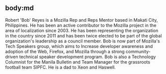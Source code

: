 body:md
-----
Robert 'Bob' Reyes is a Mozilla Rep and Reps Mentor based in Makati City, Philippines. He has been an active contributor to the Mozilla project in the area of localization since 2003. He has been representing the organization in the country since 2011 and has been twice elected to be part of the global organization's leadership as a council member. Bob is now part of Mozilla's Tech Speakers group, which aims to Increase developer awareness and adoption of the Web, Firefox, and Mozilla through a strong community-driven technical speaker development program. Bob is also a Technology Columnist for the Manila Bulletin and Team Manager for the grassroots football team SIPFC. He is a dad to Xeon and Haswell.